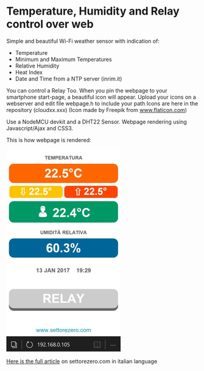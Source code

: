 # Temperature, Humidity and Relay control over web

Simple and beautiful Wi-Fi weather sensor with indication of:

- Temperature
- Minimum and Maximum Temperatures
- Relative Humidity
- Heat Index
- Date and Time from a NTP server (inrim.it)

You can control a Relay Too.
When you pin the webpage to your smartphone start-page, a beautiful icon will appear.
Upload your icons on a webserver and edit file webpage.h to include your path
Icons are here in the repository (cloudxx.xxx) (Icon made by Freepik from www.flaticon.com)

Use a NodeMCU devkit and a DHT22 Sensor. Webpage rendering using Javascript/Ajax and CSS3.

This is how webpage is rendered:

![application screenshot](https://github.com/Cyb3rn0id/ESP8266_experiments/blob/master/DHT22_and_Relay_demo/screenshot.jpg)

[Here is the full article](http://www.settorezero.com/wordpress/termometro-wi-fi-con-indicazione-umidita-temperatura-percepita-e-controllo-rele-mediante-esp8266/) on settorezero.com in italian language
